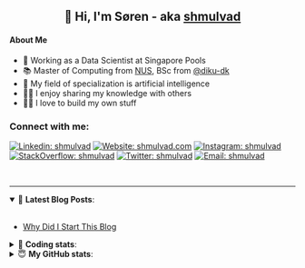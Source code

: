 <h2 align="center">
	👋 Hi, I'm Søren - aka <a href="https://shmulvad.com">shmulvad</a>
</h2>

#### About Me
- 🤖 Working as a Data Scientist at Singapore Pools
- 📚 Master of Computing from [NUS], BSc from [@diku-dk]
- 🧠 My field of specialization is artificial intelligence
- 👨‍🏫 I enjoy sharing my knowledge with others
- 👨‍💻 I love to build my own stuff

### Connect with me:

[![Linkedin: shmulvad](https://img.shields.io/badge/shmulvad-blue?style=flat&logo=Linkedin&logoColor=white)][linkedin]
[![Website: shmulvad.com](https://img.shields.io/badge/shmulvad.com-47CCCC?&style=flat&logo=Google-Chrome&logoColor=white)][website]
[![Instagram: shmulvad](https://img.shields.io/badge/-@shmulvad-purple?style=flat&logo=Instagram&logoColor=white)][instagram]
[![StackOverflow: shmulvad](https://img.shields.io/badge/shmulvad-FE7A16?style=flat&logo=stack-overflow&logoColor=white)][stackOverflow]
[![Twitter: shmulvad](https://img.shields.io/badge/@shmulvad-1ca0f1?style=flat&logo=twitter&logoColor=white)][twitter]
[![Email: shmulvad](https://img.shields.io/badge/shmulvad-D14836?style=flat&logo=gmail&logoColor=white)][mail]

<br />

---

<details open>
 <summary>📕 <b>Latest Blog Posts</b>: </summary>

<br>

<!-- BLOG-POST-LIST:START -->
- [Why Did I Start This Blog](https://shmulvad.com/blog/why-did-start-this-blog)
<!-- BLOG-POST-LIST:END -->

</details>

<!-- --- -->

<details>
 <summary>🤖 <b>Coding stats</b>: </summary>

<br>

NOTE: Doesn't track coding at work or work done in environments such as Jupyter Notebooks.

<!--START_SECTION:waka-->
![Code Time](http://img.shields.io/badge/Code%20Time-2%2C277%20hrs%2047%20mins-blue)

**I'm a Night 🦉** 

```text
🌞 Morning                438 commits         ██░░░░░░░░░░░░░░░░░░░░░░░   09.30 % 
🌆 Daytime                1220 commits        ██████░░░░░░░░░░░░░░░░░░░   25.89 % 
🌃 Evening                1932 commits        ██████████░░░░░░░░░░░░░░░   41.00 % 
🌙 Night                  1122 commits        ██████░░░░░░░░░░░░░░░░░░░   23.81 % 
```


📊 **This Week I Spent My Time On** 

```text
💬 Programming Languages: 
Python                   8 hrs 56 mins       ██████████████████░░░░░░░   73.55 % 
Other                    1 hr                ██░░░░░░░░░░░░░░░░░░░░░░░   08.30 % 
Markdown                 28 mins             █░░░░░░░░░░░░░░░░░░░░░░░░   03.84 % 
TypeScript               27 mins             █░░░░░░░░░░░░░░░░░░░░░░░░   03.75 % 
JavaScript               21 mins             █░░░░░░░░░░░░░░░░░░░░░░░░   02.95 % 

🔥 Editors: 
VS Code                  11 hrs 11 mins      ███████████████████████░░   92.13 % 
Zsh                      57 mins             ██░░░░░░░░░░░░░░░░░░░░░░░   07.87 % 

🐱‍💻 Projects: 
turbo-main               10 hrs              █████████████████████░░░░   82.33 % 
Terminal                 55 mins             ██░░░░░░░░░░░░░░░░░░░░░░░   07.56 % 
overvaagning-admin       54 mins             ██░░░░░░░░░░░░░░░░░░░░░░░   07.48 % 
datapakke-interface      14 mins             ░░░░░░░░░░░░░░░░░░░░░░░░░   01.94 % 
django-unfold            4 mins              ░░░░░░░░░░░░░░░░░░░░░░░░░   00.62 % 
```


 Last Updated on 03/01/2024 18:40:28 UTC
<!--END_SECTION:waka-->

</details>

<!-- --- -->

<details>
 <summary>😇 <b>My GitHub stats</b>: </summary>

<br>

<img align="left" alt="shmulvad's Github Stats" src="https://github-readme-stats.vercel.app/api?username=shmulvad&show_icons=true&hide_border=true" />

</details>



[website]: https://shmulvad.com
[twitter]: https://twitter.com/shmulvad
[linkedin]: https://linkedin.com/in/shmulvad
[instagram]: https://instagram.com/shmulvad
[stackOverflow]: https://stackoverflow.com/users/9248793/shmulvad
[mail]: mailto:shmulvad@gmail.com
[@diku-dk]: https://github.com/diku-dk
[github]: https://github.com/shmulvad
[NUS]: https://www.nus.edu.sg